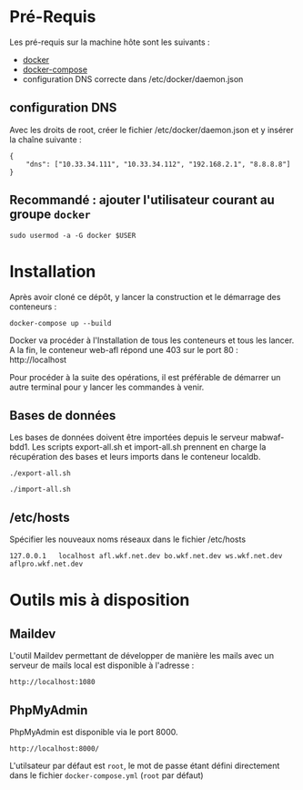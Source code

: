 # Pré-Requis

Les pré-requis sur la machine hôte sont les suivants :

- [docker](https://www.docker.com/products/overview)
- [docker-compose](https://docs.docker.com/compose/install/)
- configuration DNS correcte dans /etc/docker/daemon.json

## configuration DNS

Avec les droits de root, créer le fichier /etc/docker/daemon.json et y insérer la chaîne suivante :

```
{
    "dns": ["10.33.34.111", "10.33.34.112", "192.168.2.1", "8.8.8.8"]
}
```

## Recommandé : ajouter l'utilisateur courant au groupe `docker`

```
sudo usermod -a -G docker $USER
```

# Installation

Après avoir cloné ce dépôt, y lancer la construction et le démarrage des conteneurs :

```
docker-compose up --build
```

Docker va procéder à l'Installation de tous les conteneurs et tous les lancer. A la fin, le conteneur web-afl répond une 403 sur le port 80 : http://localhost

Pour procéder à la suite des opérations, il est préférable de démarrer un autre terminal pour y lancer les commandes à venir.

## Bases de données

Les bases de données doivent être importées depuis le serveur mabwaf-bdd1. Les scripts  export-all.sh et import-all.sh prennent en charge la récupération des bases et leurs imports dans le conteneur localdb.

```
./export-all.sh
```

```
./import-all.sh
```

## /etc/hosts

Spécifier les nouveaux noms réseaux dans le fichier /etc/hosts

```
127.0.0.1	localhost afl.wkf.net.dev bo.wkf.net.dev ws.wkf.net.dev aflpro.wkf.net.dev

```

# Outils mis à disposition

## Maildev

L'outil Maildev permettant de développer de manière les mails avec un serveur de mails local est disponible à l'adresse :

```
http://localhost:1080
```

## PhpMyAdmin

PhpMyAdmin est disponible via le port 8000.

```
http://localhost:8000/
```

L'utilsateur par défaut est `root`, le mot de passe étant défini directement dans le fichier `docker-compose.yml` (`root` par défaut)

